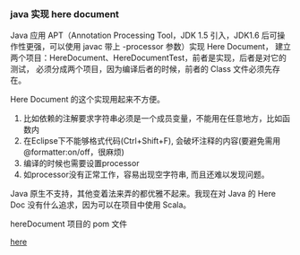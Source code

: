 ### java 实现 here document
Java 应用 APT（Annotation Processing Tool，JDK 1.5 引入，JDK1.6 后可操作性更强，可以使用 javac 带上 -processor 参数）实现 Here Document，
建立两个项目：HereDocument、HereDocumentTest，前者是实现，后者是对它的测试，
必须分成两个项目，因为编译后者的时候，前者的 Class 文件必须先存在。

Here Document 的这个实现用起来不方便。
1. 比如依赖的注解要求字符串必须是一个成员变量，不能用在任意地方，比如函数内
2. 在Eclipse下不能够格式代码(Ctrl+Shift+F), 会破坏注释的内容(要避免需用@formatter:on/off，很麻烦)
3. 编译的时候也需要设置processor
4. 如processor没有正常工作，容易出现空字符串, 而且还难以发现问题。

Java 原生不支持，其他变着法来弄的都优雅不起来。我现在对 Java 的 Here Doc 没有什么追求，因为可以在项目中使用 Scala。

hereDocument 项目的 pom 文件

[here](https://unmi.cc/java-implement-here-document/)